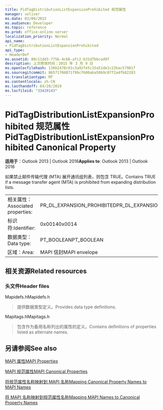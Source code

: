 ```yaml
---
title: PidTagDistributionListExpansionProhibited 规范属性
manager: soliver
ms.date: 03/09/2015
ms.audience: Developer
ms.topic: reference
ms.prod: office-online-server
localization_priority: Normal
api_name:
- PidTagDistributionListExpansionProhibited
api_type:
- HeaderDef
ms.assetid: 80c11dd3-775b-4c66-afc2-b31d7bbcad9f
description: 上次修改时间：2015 年 3 月 9 日
ms.openlocfilehash: 136b2470c91c3a92fe5c15a51de1c22bac57981f
ms.sourcegitcommit: 8657170d071f9bcf680aba50b9c07f2a4fb82283
ms.translationtype: MT
ms.contentlocale: zh-CN
ms.lasthandoff: 04/28/2019
ms.locfileid: "33429143"
---
```

# <a name="pidtagdistributionlistexpansionprohibited-canonical-property"></a><span data-ttu-id="799e3-103">PidTagDistributionListExpansionProhibited 规范属性</span><span class="sxs-lookup"><span data-stu-id="799e3-103">PidTagDistributionListExpansionProhibited Canonical Property</span></span>

  
  
<span data-ttu-id="799e3-104">**适用于**：Outlook 2013 | Outlook 2016</span><span class="sxs-lookup"><span data-stu-id="799e3-104">**Applies to**: Outlook 2013 | Outlook 2016</span></span> 
  
<span data-ttu-id="799e3-105">如果禁止邮件传输代理 (MTA) 展开通讯组列表，则包含 TRUE。</span><span class="sxs-lookup"><span data-stu-id="799e3-105">Contains TRUE if a message transfer agent (MTA) is prohibited from expanding distribution lists.</span></span>
  
|||
|:-----|:-----|
|<span data-ttu-id="799e3-106">相关属性：</span><span class="sxs-lookup"><span data-stu-id="799e3-106">Associated properties:</span></span>  <br/> |<span data-ttu-id="799e3-107">PR_DL_EXPANSION_PROHIBITED</span><span class="sxs-lookup"><span data-stu-id="799e3-107">PR_DL_EXPANSION_PROHIBITED</span></span>  <br/> |
|<span data-ttu-id="799e3-108">标识符:</span><span class="sxs-lookup"><span data-stu-id="799e3-108">Identifier:</span></span>  <br/> |<span data-ttu-id="799e3-109">0x0014</span><span class="sxs-lookup"><span data-stu-id="799e3-109">0x0014</span></span>  <br/> |
|<span data-ttu-id="799e3-110">数据类型：</span><span class="sxs-lookup"><span data-stu-id="799e3-110">Data type:</span></span>  <br/> |<span data-ttu-id="799e3-111">PT_BOOLEAN</span><span class="sxs-lookup"><span data-stu-id="799e3-111">PT_BOOLEAN</span></span>  <br/> |
|<span data-ttu-id="799e3-112">区域：</span><span class="sxs-lookup"><span data-stu-id="799e3-112">Area:</span></span>  <br/> |<span data-ttu-id="799e3-113">MAPI 信封</span><span class="sxs-lookup"><span data-stu-id="799e3-113">MAPI envelope</span></span>  <br/> |
   
## <a name="related-resources"></a><span data-ttu-id="799e3-114">相关资源</span><span class="sxs-lookup"><span data-stu-id="799e3-114">Related resources</span></span>

### <a name="header-files"></a><span data-ttu-id="799e3-115">头文件</span><span class="sxs-lookup"><span data-stu-id="799e3-115">Header files</span></span>

<span data-ttu-id="799e3-116">Mapidefs.h</span><span class="sxs-lookup"><span data-stu-id="799e3-116">Mapidefs.h</span></span>
  
> <span data-ttu-id="799e3-117">提供数据类型定义。</span><span class="sxs-lookup"><span data-stu-id="799e3-117">Provides data type definitions.</span></span>
    
<span data-ttu-id="799e3-118">Mapitags.h</span><span class="sxs-lookup"><span data-stu-id="799e3-118">Mapitags.h</span></span>
  
> <span data-ttu-id="799e3-119">包含作为备用名称列出的属性的定义。</span><span class="sxs-lookup"><span data-stu-id="799e3-119">Contains definitions of properties listed as alternate names.</span></span>
    
## <a name="see-also"></a><span data-ttu-id="799e3-120">另请参阅</span><span class="sxs-lookup"><span data-stu-id="799e3-120">See also</span></span>



[<span data-ttu-id="799e3-121">MAPI 属性</span><span class="sxs-lookup"><span data-stu-id="799e3-121">MAPI Properties</span></span>](mapi-properties.md)
  
[<span data-ttu-id="799e3-122">MAPI 规范属性</span><span class="sxs-lookup"><span data-stu-id="799e3-122">MAPI Canonical Properties</span></span>](mapi-canonical-properties.md)
  
[<span data-ttu-id="799e3-123">将规范属性名称映射到 MAPI 名称</span><span class="sxs-lookup"><span data-stu-id="799e3-123">Mapping Canonical Property Names to MAPI Names</span></span>](mapping-canonical-property-names-to-mapi-names.md)
  
[<span data-ttu-id="799e3-124">将 MAPI 名称映射到规范属性名称</span><span class="sxs-lookup"><span data-stu-id="799e3-124">Mapping MAPI Names to Canonical Property Names</span></span>](mapping-mapi-names-to-canonical-property-names.md)

